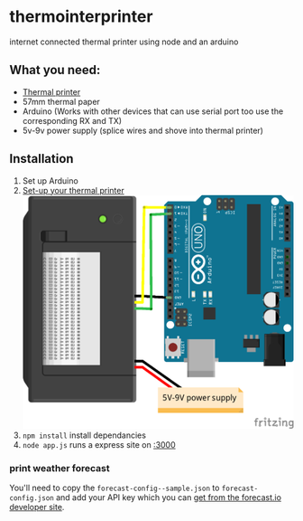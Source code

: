 # thermointerprinter

internet connected thermal printer using node and an arduino

## What you need:

+ [Thermal printer](http://www.hobbytronics.co.uk/thermal-printer)
+ 57mm thermal paper
+ Arduino (Works with other devices that can use serial port too use the corresponding RX and TX)
+ 5v-9v power supply (splice wires and shove into thermal printer)

## Installation

1. Set up Arduino
2. [Set-up your thermal printer](https://learn.adafruit.com/mini-thermal-receipt-printer) ![Visual set-up](/images/setup.png)
3. `npm install` install dependancies
4. `node app.js` runs a express site on [:3000](http://localhost:3000)

### print weather forecast

You'll need to copy the `forecast-config--sample.json` to `forecast-config.json` and add your API key which you can [get from the forecast.io developer site](https://developer.forecast.io/).

